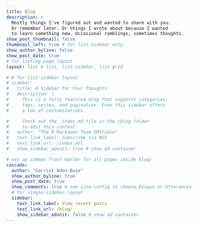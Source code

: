 ```yaml
---
title: Blog
description: >
  Mostly things I've figured out and wanted to share with you.
  Or remember later. Or things I wrote about because I wanted
  to learn something new. Occasional ramblings, sometimes thoughts.
show_post_thumbnail: false
thumbnail_left: true # for list-sidebar only
show_author_byline: false
show_post_date: true
# for listing page layout
layout: list # list, list-sidebar, list-grid

# # for list-sidebar layout
# sidebar:
#   title: A Sidebar for Your Thoughts
#   description: |
#     This is a fully featured blog that supports categories,
#     tags, series, and pagination. Even this sidebar offers
#     a ton of customizations.

#     Check out the _index.md file in the /blog folder
#     to edit this content.
#   author: "The R Markdown Team @RStudio"
#   text_link_label: Subscribe via RSS
#   text_link_url: /index.xml
#   show_sidebar_adunit: true # show ad container

# set up common front matter for all pages inside blog/
cascade:
  author: "Garrick Aden-Buie"
  show_author_byline: true
  show_post_date: true
  show_comments: true # see site config to choose Disqus or Utterances
  # for single-sidebar layout
  sidebar:
    text_link_label: View recent posts
    text_link_url: /blog/
    show_sidebar_adunit: false # show ad container
---
```

